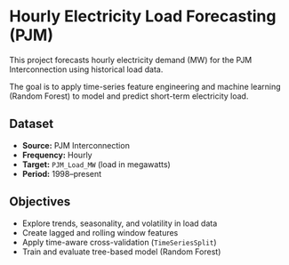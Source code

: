 # Hourly Electricity Load Forecasting (PJM)

This project forecasts hourly electricity demand (MW) for the PJM Interconnection using historical load data.

The goal is to apply time-series feature engineering and machine learning (Random Forest) to model and predict short-term electricity load.

## Dataset
- **Source:** PJM Interconnection
- **Frequency:** Hourly
- **Target:** `PJM_Load_MW` (load in megawatts)
- **Period:** 1998–present

## Objectives
- Explore trends, seasonality, and volatility in load data
- Create lagged and rolling window features
- Apply time-aware cross-validation (`TimeSeriesSplit`)
- Train and evaluate tree-based model (Random Forest)
